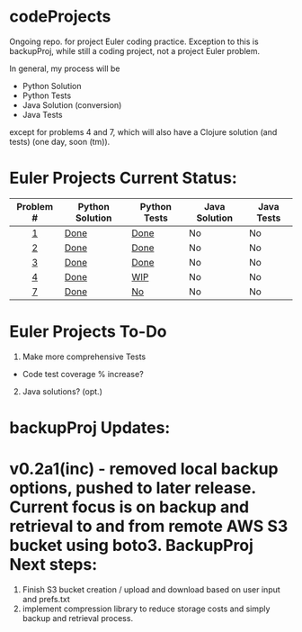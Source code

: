 # codeProjects

Ongoing repo. for project Euler coding practice.
Exception to this is backupProj, while still a coding project, not a project
Euler problem.

In general, my process will be
* Python Solution
* Python Tests
* Java Solution (conversion)
* Java Tests

except for problems 4 and 7, which will also have a Clojure solution (and tests)
(one day, soon (tm)).  

Euler Projects Current Status:
==============

| Problem # | Python Solution | Python Tests | Java Solution | Java Tests |
| :---: | --- | --- | --- | --- |
| [1](https://projecteuler.net/problem=1) | [Done](../master/euler1/eulerOne.py) | [Done](../master/euler1/test_eulerOne.py) | No | No |
| [2](https://projecteuler.net/problem=2) | [Done](../master/euler2/eulerTwo.py) | [Done](../master/euler2/test_eulerTwo.py) | No | No |
| [3](https://projecteuler.net/problem=3) | [Done](../master/euler3/eulerThree.py) | [Done](../master/euler3/test_eulerThree.py) | No | No |
| [4](https://projecteuler.net/problem=4) | [Done](../master/euler4/eulerFour.py) | [WIP](../master/euler4/test_eulerFour.py) | No | No |
| [7](https://projecteuler.net/problem=7) | [Done](../master/euler7/eulerSeven.py) | [No](../master/euler7/test_eulerSeven.py) | No | No |

Euler Projects To-Do
====================
1. Make more comprehensive Tests
  + Code test coverage % increase?
2. Java solutions? (opt.)

backupProj Updates:
===================
v0.2a1(inc) - removed local backup options, pushed to later release. Current focus is on
backup and retrieval to and from remote AWS S3 bucket using boto3.
BackupProj Next steps:
======================
1. Finish S3 bucket creation / upload and download based on user input and prefs.txt
2. implement compression library to reduce storage costs and simply backup and retrieval process.
